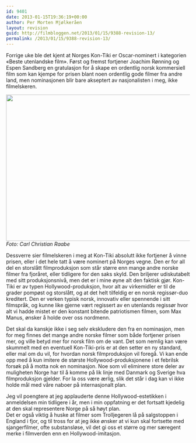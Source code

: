 ```yaml
---
id: 9401
date: 2013-01-15T19:36:19+00:00
author: Per Morten Mjølkeråen
layout: revision
guid: http://filmbloggen.net/2013/01/15/9388-revision-13/
permalink: /2013/01/15/9388-revision-13/
---
```

Forrige uke ble det kjent at Norges Kon-Tiki er Oscar-nominert i kategorien «Beste utenlandske film». Først og fremst fortjener Joachim Rønning og Espen Sandberg en gratulasjon for å skape en ordentlig norsk kommersiell film som kan kjempe for prisen blant noen ordentlig gode filmer fra andre land, men nominasjonen blir bare akseptert av nasjonalisten i meg, ikke filmelskeren. 

<a href="http://filmbloggen.net/2012/08/20/vinn-kinobilletter-til-kon-tiki/kontiki/" rel="attachment wp-att-6435"><img src="http://filmbloggen.net/wp-content/uploads//2012/08/kontiki.jpg" alt="" width="630" height="400" class="alignleft size-full wp-image-6435" /></a>  
_Foto: Carl Christian Raabe_

Dessverre sier filmelskeren i meg at Kon-Tiki absolutt ikke fortjener å vinne prisen, eller i det hele tatt å være nominert på Norges vegne. Den er for all del en storslått filmproduksjon som står større enn mange andre norske filmer fra fjoråret, eller tidligere for den saks skyld. Den briljerer udiskutabelt med sitt produksjonsnivå, men det er i mine øyne alt den faktisk gjør. Kon-Tiki er av typen Hollywood-produksjon, hvor alt av virkemidler er til de grader pompøst og storslått, og at det helt tilfeldig er en norsk regissør-duo kreditert. Den er verken typisk norsk, innovativ eller spennende i sitt filmspråk, og kunne like gjerne vært regissert av en utenlands regissør hvor alt vi hadde mistet er den konstant bitende patriotismen filmen, som Max Manus, ønsker å holde over oss nordmenn. 

Det skal da kanskje ikke i seg selv ekskludere den fra en nominasjon, men for meg finnes det mange andre norske filmer som både fortjener prisen mer, og ville betyd mer for norsk film om de vant. Det som nemlig kan være skummelt med en eventuell Kon-Tiki-pris er at den setter en ny standard, eller mal om du vil, for hvordan norsk filmproduksjon vil foregå. Vi kan ende opp med å kun imitere de største Hollywood-produksjonene i et febrilsk forsøk på å motta nok en nominasjon. Noe som vil eliminere store deler av muligheten Norge har til å komme på lik linje med Danmark og Sverige hva filmproduksjon gjelder. For la oss være ærlig, slik det står i dag kan vi ikke holde mål med våre naboer på internasjonalt plan.

Jeg vil poengtere at jeg applauderte denne Hollywood-estetikken i anmeldelsen min tidligere i år, men i min oppfatning er det fortsatt kjedelig at den skal representere Norge på så høyt plan.  
Det er også viktig å huske at filmer som Trolljegeren lå på salgstoppen i England i fjor, og til tross for at jeg ikke ønsker at vi kun skal fortsette med sjangerfilmer, ofte substansløse, vil det gi oss et større og mer særegent merke i filmverden enn en Hollywood-imitasjon.